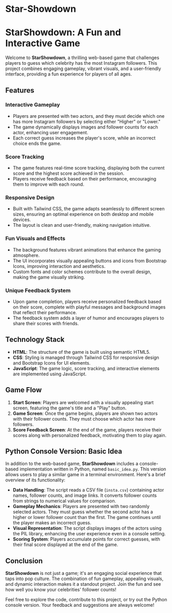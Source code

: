 # Star-Showdown
# StarShowdown: A Fun and Interactive Game

Welcome to **StarShowdown**, a thrilling web-based game that challenges players to guess which celebrity has the most Instagram followers. This project combines engaging gameplay, vibrant visuals, and a user-friendly interface, providing a fun experience for players of all ages.

## Features

### Interactive Gameplay
- Players are presented with two actors, and they must decide which one has more Instagram followers by selecting either "Higher" or "Lower."
- The game dynamically displays images and follower counts for each actor, enhancing user engagement.
- Each correct guess increases the player's score, while an incorrect choice ends the game.

### Score Tracking
- The game features real-time score tracking, displaying both the current score and the highest score achieved in the session.
- Players receive feedback based on their performance, encouraging them to improve with each round.

### Responsive Design
- Built with Tailwind CSS, the game adapts seamlessly to different screen sizes, ensuring an optimal experience on both desktop and mobile devices.
- The layout is clean and user-friendly, making navigation intuitive.

### Fun Visuals and Effects
- The background features vibrant animations that enhance the gaming atmosphere.
- The UI incorporates visually appealing buttons and icons from Bootstrap Icons, improving interaction and aesthetics.
- Custom fonts and color schemes contribute to the overall design, making the game visually striking.

### Unique Feedback System
- Upon game completion, players receive personalized feedback based on their score, complete with playful messages and background images that reflect their performance.
- The feedback system adds a layer of humor and encourages players to share their scores with friends.

## Technology Stack
- **HTML**: The structure of the game is built using semantic HTML5.
- **CSS**: Styling is managed through Tailwind CSS for responsive design and Bootstrap Icons for UI elements.
- **JavaScript**: The game logic, score tracking, and interactive elements are implemented using JavaScript.

## Game Flow
1. **Start Screen**: Players are welcomed with a visually appealing start screen, featuring the game's title and a "Play" button.
2. **Game Screen**: Once the game begins, players are shown two actors with their follower counts. They must choose which actor has more followers.
3. **Score Feedback Screen**: At the end of the game, players receive their scores along with personalized feedback, motivating them to play again.

## Python Console Version: Basic Idea

In addition to the web-based game, **StarShowdown** includes a console-based implementation written in Python, named `basic_idea.py`. This version allows users to play a similar game in a terminal environment. Here's a brief overview of its functionality:

- **Data Handling**: The script reads a CSV file (`insta.csv`) containing actor names, follower counts, and image links. It converts follower counts from strings to numerical values for comparison.
- **Gameplay Mechanics**: Players are presented with two randomly selected actors. They must guess whether the second actor has a higher or lower follower count than the first. The game continues until the player makes an incorrect guess.
- **Visual Representation**: The script displays images of the actors using the PIL library, enhancing the user experience even in a console setting.
- **Scoring System**: Players accumulate points for correct guesses, with their final score displayed at the end of the game.

## Conclusion
**StarShowdown** is not just a game; it's an engaging social experience that taps into pop culture. The combination of fun gameplay, appealing visuals, and dynamic interaction makes it a standout project. Join the fun and see how well you know your celebrities' follower counts!

Feel free to explore the code, contribute to this project, or try out the Python console version. Your feedback and suggestions are always welcome!
